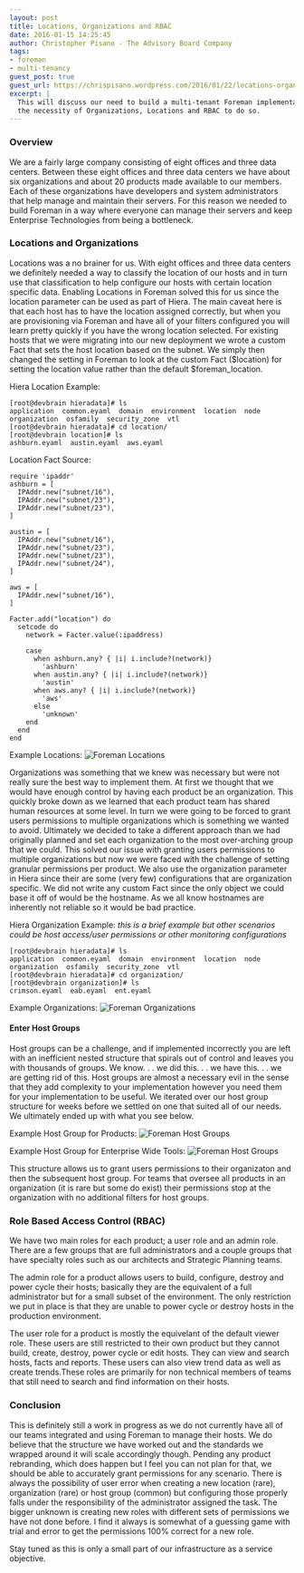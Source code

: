 ```yaml
---
layout: post
title: Locations, Organizations and RBAC
date: 2016-01-15 14:25:45
author: Christopher Pisano - The Advisory Board Company
tags:
- foreman
- multi-tenancy
guest_post: true
guest_url: https://chrispisano.wordpress.com/2016/01/22/locations-organizations-and-rbac/
excerpt: |
  This will discuss our need to build a multi-tenant Foreman implementation and
  the necessity of Organizations, Locations and RBAC to do so.
---
```


### Overview

We are a fairly large company consisting of eight offices and three data
centers. Between these eight offices and three data centers we have about six
organizations and about 20 products made available to our members. Each of these
organizations have developers and system administrators that help manage and
maintain their servers. For this reason we needed to build Foreman in a way
where everyone can manage their servers and keep Enterprise Technologies from
being a bottleneck.

### Locations and Organizations

Locations was a no brainer for us. With eight offices and three data centers we
definitely needed a way to classify the location of our hosts and in turn use
that classification to help configure our hosts with certain location specific
data. Enabling Locations in Foreman solved this for us since the location
parameter can be used as part of Hiera. The main caveat here is that each host
has to have the location assigned correctly, but when you are provisioning via
Foreman and have all of your filters configured you will learn pretty quickly
if you have the wrong location selected. For existing hosts that we were
migrating into our new deployment we wrote a custom Fact that sets the host
location based on the subnet. We simply then changed the setting in Foreman to
look at the custom Fact ($location) for setting the location value rather than the default
$foreman_location.

Hiera Location Example:

    [root@devbrain hieradata]# ls
    application  common.eyaml  domain  environment  location  node  organization  osfamily  security_zone  vtl
    [root@devbrain hieradata]# cd location/
    [root@devbrain location]# ls
    ashburn.eyaml  austin.eyaml  aws.eyaml

Location Fact Source:

    require 'ipaddr'
    ashburn = [
      IPAddr.new("subnet/16"),
      IPAddr.new("subnet/23"),
      IPAddr.new("subnet/23"),
    ]

    austin = [
      IPAddr.new("subnet/16"),
      IPAddr.new("subnet/23"),
      IPAddr.new("subnet/23"),
      IPAddr.new("subnet/24"),
    ]

    aws = [
      IPAddr.new("subnet/16"),
    ]

    Facter.add("location") do
      setcode do
        network = Facter.value(:ipaddress)

        case
          when ashburn.any? { |i| i.include?(network)}
            'ashburn'
          when austin.any? { |i| i.include?(network)}
            'austin'
          when aws.any? { |i| i.include?(network)}
            'aws'
          else
            'unknown'
        end
      end
    end

Example Locations:
![Foreman
Locations](/static/images/blog_images/2016-01-15-example_locations.png)

Organizations was something that we knew was necessary but were not really sure
the best way to implement them. At first we thought that we would have enough
control by having each product be an organization. This quickly broke down as we
learned that each product team has shared human resources at some level. In turn
we were going to be forced to grant users permissions to multiple organizations
which is something we wanted to avoid. Ultimately we decided to take a different
approach than we had originally planned and set each organization to the most
over-arching group that we could. This solved our issue with granting users
permissions to multiple organizations but now we were faced with the challenge
of setting granular permissions per product. We also use the organization
parameter in Hiera since their are some (very few) configurations that are
organization specific. We did not write any custom Fact since the only object we
could base it off of would be the hostname. As we all know hostnames are
inherently not reliable so it would be bad practice.

Hiera Organization Example:
*this is a brief example but other scenarios could be host access/user
permissions or other monitoring configurations*

    [root@devbrain hieradata]# ls
    application  common.eyaml  domain  environment  location  node  organization  osfamily  security_zone  vtl
    [root@devbrain hieradata]# cd organization/
    [root@devbrain organization]# ls
    crimson.eyaml  eab.eyaml  ent.eyaml

Example Organizations:
![Foreman
Organizations](/static/images/blog_images/2016-01-15-example_organizations.png)

#### Enter Host Groups

Host groups can be a challenge, and if implemented incorrectly you are left with
an inefficient nested structure that spirals out of control and leaves you with
thousands of groups. We know. . . we did this. . . we have this. . . we are
getting rid of this. Host groups are almost a necessary evil in the sense that
they add complexity to your implementation however you need them for your
implementation to be useful. We iterated over our host group structure for weeks
before we settled on one that suited all of our needs. We ultimately ended up
with what you see below.

Example Host Group for Products:
![Foreman Host
Groups](/static/images/blog_images/2016-01-15-example_hostgroups.png)

Example Host Group for Enterprise Wide Tools:
![Foreman Host
Groups](/static/images/blog_images/2016-01-15-example_hostgroups_2.png)

This structure allows us to grant users permissions to their organizaton and then
the subsequent host group. For teams that oversee all products in an organization
(it is rare but some do exist) their permissions stop at the organization with
no additional filters for host groups.

### Role Based Access Control (RBAC)

We have two main roles for each product; a user role and an admin role. There
are a few groups that are full administrators and a couple groups that have
specialty roles such as our architects and Strategic Planning teams.

The admin role for a product allows users to build, configure, destroy and power
cycle their hosts; basically they are the equivalent of a full administrator but
for a small subset of the environment. The only restriction we put in place is
that they are unable to power cycle or destroy hosts in the production environment.

The user role for a product is mostly the equivelant of the default viewer role.
These users are still restricted to their own product but they cannot build,
create, destroy, power cycle or edit hosts. They can view and search hosts, facts
and reports. These users can also view trend data as well as create trends.These
roles are primarily for non technical members of teams that still need to search and
find information on their hosts.

### Conclusion

This is definitely still a work in progress as we do not currently have all of
our teams integrated and using Foreman to manage their hosts. We do believe that
the structure we have worked out and the standards we wrapped around it will
scale accordingly though. Pending any product rebranding, which does happen but
I feel you can not plan for that, we should be able to accurately grant
permissions for any scenario. There is always the possibility of user error when
creating a new location (rare), organization (rare) or host group (common) but
configuring those properly falls under the responsibility of the administrator
assigned the task. The bigger unknown is creating new roles with different sets
of permissions we have not done before. I find it always is somewhat of a
guessing game with trial and error to get the permissions 100% correct for a new
role.

Stay tuned as this is only a small part of our infrastructure as a service
objective.
